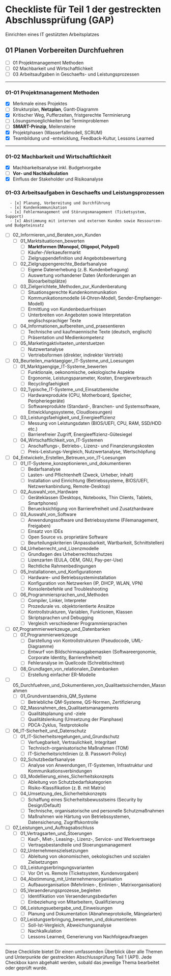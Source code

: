 # Checkliste für Teil 1 der gestreckten Abschlussprüfung (GAP)

Einrichten eines IT gestützten Arbeitsplatzes

## 01 Planen Vorbereiten Durchfuehren

- [ ] 01 Projektmanagement Methoden
- [ ] 02 Machbarkeit und Wirtschaftlichkeit
- [ ] 03 Arbeitsaufgaben in Geschaefts- und Leistungsprozessen

---

### 01-01 Projektmanagement Methoden

- [x] Merkmale eines Projektes
- [ ] Strukturplan, **Netzplan**, Gantt-Diagramm
- [x] Kritischer Weg, Pufferzeiten, fristgerechte Terminierung
- [ ] Lösungsmoeglichkeiten bei Terminproblemen
- [ ] **SMART-Prinzip**, Meilensteine
- [x] Projektphasen (Wasserfallmodell, SCRUM)
- [x] Teambildung und -entwicklung, Feedback-Kultur, Lessons Learned

---

### 01-02 Machbarkeit und Wirtschaftlichkeit

- [x] Machbarkeitsanalyse inkl. Budgetvorgabe
- [ ] **Vor- und Nachkalkulation**
- [x] Einfluss der Stakeholder und Risikoanalyse

### 01-03 Arbeitsaufgaben in Geschaefts und Leistungsprozessen

      - [x] Planung, Vorbereitung und Durchführung
      - [x] Kundenkommunikation
      - [x] Fehlermanagement und Störungsmanagement (Ticketsystem, Support)
      - [x] Abstimmung mit internen und externen Kunden sowie Ressourcen- und Budgeteinsatz
  - [ ] 02_Informieren_und_Beraten_von_Kunden
    - [ ] 01_Marktsituationen_bewerten
      - [ ] **Marktformen (Monopol, Oligopol, Polypol)**
      - [ ] Käufer-/Verkaeufermarkt
      - [ ] Zielgruppendefinition und Angebotsbewertung
    - [ ] 02_Zielgruppengerechte_Bedarfsanalyse
      - [ ] Eigene Datenerhebung (z. B. Kundenbefragung)
      - [ ] Auswertung vorhandener Daten (Anforderungen an Büroarbeitsplätze)
    - [ ] 03_Zielgerichtete_Methoden_zur_Kundenberatung
      - [ ] Situationsgerechte Kundenkommunikation
      - [ ] Kommunikationsmodelle (4‑Ohren‑Modell, Sender‑Empfaenger-Modell)
      - [ ] Ermittlung von Kundenbeduerfnissen
      - [ ] Unterbreiten von Angeboten sowie Interpretation englischsprachiger Texte
    - [ ] 04_Informationen_aufbereiten_und_praesentieren
      - [ ] Technische und kaufmaennische Texte (deutsch, englisch)
      - [ ] Präsentation und Medienkompetenz
    - [ ] 05_Marketingaktivitaeten_unterstuetzen
      - [ ] Nutzwertanalyse
      - [ ] Vertriebsformen (direkter, indirekter Vertrieb)
  - [ ] 03_Beurteilen_marktaegiger_IT-Systeme_und_Loesungen
    - [ ] 01_Marktgaengige_IT-Systeme_bewerten
      - [ ] Funktionale, oekonomische, oekologische Aspekte
      - [ ] Ergonomie, Leistungsparameter, Kosten, Energieverbrauch
      - [ ] Recyclingfaehigkeit
    - [ ] 02_Typische_IT-Systeme_und_Einsatzbereiche
      - [ ] Hardwareprodukte (CPU, Motherboard, Speicher, Peripheriegeräte)
      - [ ] Softwareprodukte (Standard-, Branchen- und Systemsoftware, Entwicklungssysteme, Cloudloesungen)
    - [ ] 03_Leistungsfaehigkeit_und_Energieeffizienz
      - [ ] Messung von Leistungsdaten (BIOS/UEFI, CPU, RAM, SSD/HDD etc.)
      - [ ] Barrierefreier Zugriff, Energieeffizienz-Gütesiegel
    - [ ] 04_Wirtschaftlichkeit_von_IT-Systemen
      - [ ] Anschaffungs-, Betriebs-, Lizenz- und Finanzierungskosten
      - [ ] Preis-Leistungs-Vergleich, Nutzwertanalyse, Wertschöpfung
  - [ ] 04_Entwickeln_Erstellen_Betreuen_von_IT-Loesungen
    - [ ] 01_IT-Systeme_konzeptionieren_und_dokumentieren
      - [ ] Bedarfsanalyse
      - [ ] Lasten- und Pflichtenheft (Zweck, Urheber, Inhalt)
      - [ ] Installation und Einrichtung (Betriebssysteme, BIOS/UEFI, Netzwerkanbindung, Remote-Desktop)
    - [ ] 02_Auswahl_von_Hardware
      - [ ] Geräteklassen (Desktops, Notebooks, Thin Clients, Tablets, Smartphones)
      - [ ] Beruecksichtigung von Barrierefreiheit und Zusatzhardware
    - [ ] 03_Auswahl_von_Software
      - [ ] Anwendungssoftware und Betriebssysteme (Filemanagement, Freigaben)
      - [ ] Einsatz von IDEs
      - [ ] Open Source vs. proprietäre Software
      - [ ] Beurteilungskriterien (Anpassbarkeit, Wartbarkeit, Schnittstellen)
    - [ ] 04_Urheberrecht_und_Lizenzmodelle
      - [ ] Grundlagen des Urheberrechtsschutzes
      - [ ] Lizenzarten (EULA, OEM, GNU, Pay-per-Use)
      - [ ] Rechtliche Rahmenbedingungen
    - [ ] 05_Installationen_und_Konfigurationen
      - [ ] Hardware- und Betriebssysteminstallation
      - [ ] Konfiguration von Netzwerken (IP, DHCP, WLAN, VPN)
      - [ ] Konsolenbefehle und Troubleshooting
    - [ ] 06_Programmiersprachen_und_Methoden
      - [ ] Compiler, Linker, Interpreter
      - [ ] Prozedurale vs. objektorientierte Ansätze
      - [ ] Kontrollstrukturen, Variablen, Funktionen, Klassen
      - [ ] Skriptsprachen und Debugging
      - [ ] Vergleich verschiedener Programmiersprachen
  - [ ] 07_Programmierwerkzeuge_und_Datenbanken
    - [ ] 07_Programmierwerkzeuge
      - [ ] Darstellung von Kontrollstrukturen (Pseudocode, UML-Diagramme)
      - [ ] Entwurf von Bildschirmausgabemasken (Softwareergonomie, Corporate Identity, Barrierefreiheit)
      - [ ] Fehleranalyse im Quellcode (Schreibtischtest)
    - [ ] 08_Grundlagen_von_relationalen_Datenbanken
      - [ ] Erstellung einfacher ER-Modelle
  - [ ] 05_Durchfuehren_und_Dokumentieren_von_Qualitaetssichernden_Massnahmen
    - [ ] 01_Grundverstaendnis_QM_Systeme
      - [ ] Betriebliche QM-Systeme, QS-Normen, Zertifizierung
    - [ ] 02_Massnahmen_des_Qualitaetsmanagements
      - [ ] Qualitätsplanung und -ziele
      - [ ] Qualitätslenkung (Umsetzung der Planphase)
      - [ ] PDCA-Zyklus, Testprotokolle
  - [ ] 06_IT-Sicherheit_und_Datenschutz
    - [ ] 01_IT-Sicherheitsregelungen_und_Grundschutz
      - [ ] Verfuegbarkeit, Vertraulichkeit, Integritaet
      - [ ] Technisch-organisatorische Maßnahmen (TOM)
      - [ ] IT-Sicherheitsrichtlinien (z. B. Passwort-Policy)
    - [ ] 02_Schutzbedarfsanalyse
      - [ ] Analyse von Anwendungen, IT-Systemen, Infrastruktur und Kommunikationsverbindungen
    - [ ] 03_Modellierung_eines_Sicherheitskonzepts
      - [ ] Ableitung von Schutzbedarfskategorien
      - [ ] Risiko-Klassifikation (z. B. mit Matrix)
    - [ ] 04_Umsetzung_des_Sicherheitskonzepts
      - [ ] Schaffung eines Sicherheitsbewusstseins (Security by Design/Default)
      - [ ] Technische, organisatorische und personelle Schutzmaßnahmen
      - [ ] Maßnahmen wie Härtung von Betriebssystemen, Datensicherung, Zugriffskontrolle
  - [ ] 07_Leistungen_und_Auftragsabschluss
    - [ ] 01_Vertragsarten_und_Stoerungen
      - [ ] Kauf-, Miet-, Leasing-, Lizenz-, Service- und Werkvertraege
      - [ ] Vertragsbestandteile und Stoerungsmanagement
    - [ ] 02_Unternehmenszielsetzungen
      - [ ] Ableitung von okonomischen, oekologischen und sozialen Zielsetzungen
    - [ ] 03_Leistungserbringungsvarianten
      - [ ] Vor Ort vs. Remote (Ticketsystem, Kundenvorgaben)
    - [ ] 04_Abstimmung_mit_Unternehmensorganisation
      - [ ] Aufbauorganisation (Mehrlinien-, Einlinien-, Matrixorganisation)
    - [ ] 05_Veraenderungsprozesse_begleiten
      - [ ] Identifikation von Veraenderungsbedarfen
      - [ ] Einbeziehung von Mitarbeitern, Qualifizierung
    - [ ] 06_Leistungsuebergabe_und_Einweisungen
      - [ ] Planung und Dokumentation (Abnahmeprotokolle, Mängelarten)
    - [ ] 07_Leistungserbringung_bewerten_und_dokumentieren
      - [ ] Soll-Ist-Vergleich, Abweichungsanalyse
      - [ ] Nachkalkulation
      - [ ] Lessons Learned, Generierung von Nachfolgeauftraegen

---
Diese Checkliste bietet Dir einen umfassenden Überblick über alle Themen und Unterpunkte der gestreckten Abschlussprüfung Teil 1 (AP1). Jede Checkbox kann abgehakt werden, sobald das jeweilige Thema bearbeitet oder geprüft wurde.

